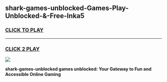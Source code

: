 
## shark-games-unblocked-Games-Play-Unblocked-&-Free-lnka5
<h3>
<a href="https://premium76.site?title=shark-games-unblocked&ref=24A">CLICK TO PLAY</a></h3>
<hr>

<h3>
<a href="https://premium76.site?title=shark-games-unblocked&ref=24A">CLICK 2 PLAY</a>
  
</h3>

<a href="https://premium76.site?title=shark-games-unblocked&ref=24A"><img src="https://clearcache.store/games.png"></a>


**shark-games-unblocked games unblocked: Your Gateway to Fun and Accessible Online Gaming**
